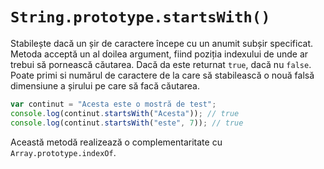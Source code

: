 # `String.prototype.startsWith()`

Stabilește dacă un șir de caractere începe cu un anumit subșir specificat. Metoda acceptă un al doilea argument, fiind poziția indexului de unde ar trebui să pornească căutarea. Dacă da este returnat `true`, dacă nu `false`.
Poate primi si numărul de caractere de la care să stabilească o nouă falsă dimensiune a șirului pe care să facă căutarea.

```javascript
var continut = "Acesta este o mostră de test";
console.log(continut.startsWith("Acesta")); // true
console.log(continut.startsWith("este", 7)); // true
```

Această metodă realizează o complementaritate cu `Array.prototype.indexOf`.
